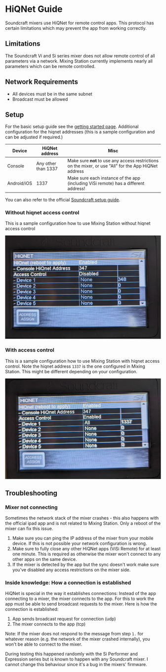 # HiQNet Guide

Soundcraft mixers use HiQNet for remote control apps. This protocol has certain limitations which may prevent the app
from working correctly.

## Limitations

The Soundcraft Vi and Si series mixer does not allow remote control of all parameters via a network.
Mixing Station currently implements nearly all parameters which can be remote controlled.

## Network Requirements

- All devices must be in the same subnet
- Broadcast must be allowed

## Setup

For the basic setup guide see the [getting started page](../getting-started.md).
Additional configuration for the hiqnet addresses (this is a sample configuration and can be adjusted if required.)

| Device      | HiQNet address      | Misc                                                                                                   | 
|-------------|---------------------|--------------------------------------------------------------------------------------------------------|
| Console     | Any other than 1337 | Make sure **not** to use any access restrictions on the mixer, or use "All" for the App HiQNet address | 
| Android/iOS | 1337                | Make sure each instance of the app (including ViSi remote) has a different address!                    |

You can also refer to the official [Soundcraft setup guide](https://www.youtube.com/watch?v=P-j-x1BJrx0).

### Without hiqnet access control
This is a sample configuration how to use Mixing Station without hiqnet access control

![No access control](noAccessControl.png)

### With access control
This is a sample configuration how to use Mixing Station with hiqnet access control.
Note the hiqnet address `1337` is the one configured in Mixing Station.
This might be different depending on your configuration.

![With access control](accessControl.png)

## Troubleshooting

### Mixer not connecting

Sometimes the network stack of the mixer crashes - this also happens with the official ipad app and is not related to
Mixing Station.
Only a reboot of the mixer can fix this issue.

1. Make sure you can ping the IP address of the mixer from your mobile device. If this is not possible your network
   configuration is wrong.
2. Make sure to fully close any other HiQNet apps (ViSi Remote) for at least one minute.
   This is required as otherwise the mixer won't connect to any other apps on the same device.
3. If the mixer is detected by the app but the sync doesn't work make sure you've disabled any access restrictions on
   the mixer side.

### Inside knowledge: How a connection is established

HiQNet is special in the way it establishes connections: Instead of the app connecting to a mixer, the mixer connects to
the app. For this to work the app must be able to send broadcast requests to the mixer.
Here is how the connection is established:

1. App sends broadcast request for connection (udp)
2. The mixer connects to the app (tcp)

Note: If the mixer does not respond to the message from step `1.` for whatever reason (e.g. the network of the mixer
crashed internally), you won't be able to connect to the mixer.

During testing this happened randomly with the Si Performer and Expression series but is known to happen with any
Soundcraft mixer.
I cannot change this behaviour since it's a bug in the mixers' firmware.


